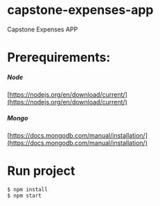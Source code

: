# capstone-expenses-app
Capstone Expenses APP

# Prerequirements:

##### Node
  [https://nodejs.org/en/download/current/](https://nodejs.org/en/download/current/)

##### Mongo
  [https://docs.mongodb.com/manual/installation/](https://docs.mongodb.com/manual/installation/)

# Run project

```
$ npm install
$ npm start
```